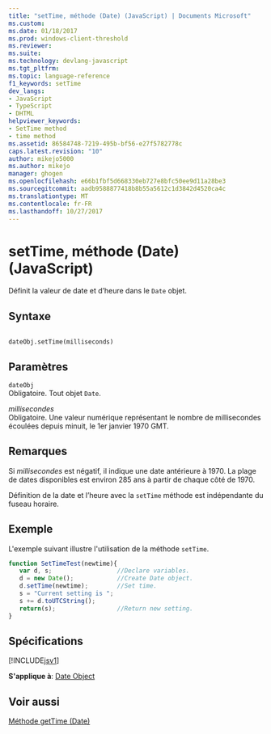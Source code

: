 ```yaml
---
title: "setTime, méthode (Date) (JavaScript) | Documents Microsoft"
ms.custom: 
ms.date: 01/18/2017
ms.prod: windows-client-threshold
ms.reviewer: 
ms.suite: 
ms.technology: devlang-javascript
ms.tgt_pltfrm: 
ms.topic: language-reference
f1_keywords: setTime
dev_langs:
- JavaScript
- TypeScript
- DHTML
helpviewer_keywords:
- SetTime method
- time method
ms.assetid: 86584748-7219-495b-bf56-e27f5782778c
caps.latest.revision: "10"
author: mikejo5000
ms.author: mikejo
manager: ghogen
ms.openlocfilehash: e66b1fbf5d668330eb727e8bfc50ee9d11a28be3
ms.sourcegitcommit: aadb9588877418b8b55a5612c1d3842d4520ca4c
ms.translationtype: MT
ms.contentlocale: fr-FR
ms.lasthandoff: 10/27/2017
---
```

# <a name="settime-method-date-javascript"></a>setTime, méthode (Date) (JavaScript)
Définit la valeur de date et d’heure dans le `Date` objet.  
  
## <a name="syntax"></a>Syntaxe  
  
```  
  
dateObj.setTime(milliseconds)   
```  
  
## <a name="parameters"></a>Paramètres  
 `dateObj`  
 Obligatoire. Tout objet `Date`.  
  
 *millisecondes*  
 Obligatoire. Une valeur numérique représentant le nombre de millisecondes écoulées depuis minuit, le 1er janvier 1970 GMT.  
  
## <a name="remarks"></a>Remarques  
 Si *millisecondes* est négatif, il indique une date antérieure à 1970. La plage de dates disponibles est environ 285 ans à partir de chaque côté de 1970.  
  
 Définition de la date et l’heure avec la `setTime` méthode est indépendante du fuseau horaire.  
  
## <a name="example"></a>Exemple  
 L'exemple suivant illustre l'utilisation de la méthode `setTime`.  
  
```JavaScript  
function SetTimeTest(newtime){  
   var d, s;                  //Declare variables.  
   d = new Date();            //Create Date object.  
   d.setTime(newtime);        //Set time.  
   s = "Current setting is ";  
   s += d.toUTCString();  
   return(s);                 //Return new setting.  
}  
```  
  
## <a name="requirements"></a>Spécifications  
 [!INCLUDE[jsv1](../../javascript/misc/includes/jsv1-md.md)]  
  
 **S'applique à**: [Date Object](../../javascript/reference/date-object-javascript.md)  
  
## <a name="see-also"></a>Voir aussi  
 [Méthode getTime (Date)](../../javascript/reference/gettime-method-date-javascript.md)